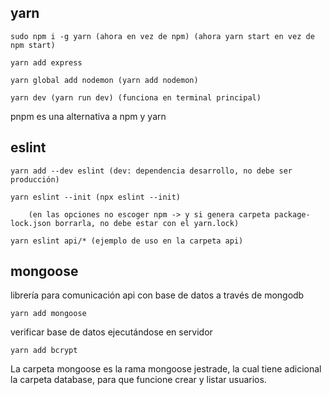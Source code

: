 ## yarn

```
sudo npm i -g yarn (ahora en vez de npm) (ahora yarn start en vez de npm start)

yarn add express

yarn global add nodemon (yarn add nodemon)

yarn dev (yarn run dev) (funciona en terminal principal)
```

pnpm es una alternativa a npm y yarn
## eslint
```
yarn add --dev eslint (dev: dependencia desarrollo, no debe ser producción)

yarn eslint --init (npx eslint --init)

    (en las opciones no escoger npm -> y si genera carpeta package-lock.json borrarla, no debe estar con el yarn.lock)

yarn eslint api/* (ejemplo de uso en la carpeta api)
```
## mongoose
librería para comunicación api con base de datos a través de mongodb

    yarn add mongoose
verificar base de datos ejecutándose en servidor
    
    yarn add bcrypt

La carpeta mongoose es la rama mongoose jestrade, la cual tiene adicional la carpeta database, para que funcione crear y listar usuarios.


